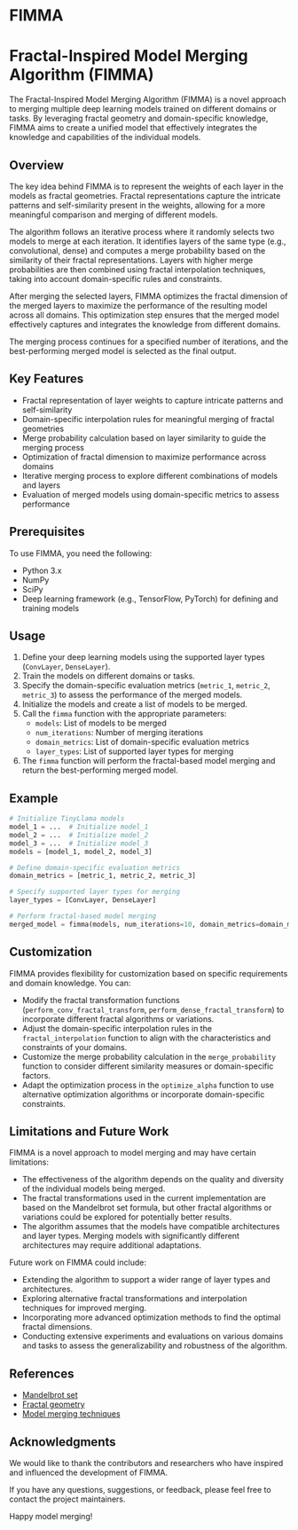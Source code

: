 # FIMMA
# Fractal-Inspired Model Merging Algorithm (FIMMA)

The Fractal-Inspired Model Merging Algorithm (FIMMA) is a novel approach to merging multiple deep learning models trained on different domains or tasks. By leveraging fractal geometry and domain-specific knowledge, FIMMA aims to create a unified model that effectively integrates the knowledge and capabilities of the individual models.

## Overview

The key idea behind FIMMA is to represent the weights of each layer in the models as fractal geometries. Fractal representations capture the intricate patterns and self-similarity present in the weights, allowing for a more meaningful comparison and merging of different models.

The algorithm follows an iterative process where it randomly selects two models to merge at each iteration. It identifies layers of the same type (e.g., convolutional, dense) and computes a merge probability based on the similarity of their fractal representations. Layers with higher merge probabilities are then combined using fractal interpolation techniques, taking into account domain-specific rules and constraints.

After merging the selected layers, FIMMA optimizes the fractal dimension of the merged layers to maximize the performance of the resulting model across all domains. This optimization step ensures that the merged model effectively captures and integrates the knowledge from different domains.

The merging process continues for a specified number of iterations, and the best-performing merged model is selected as the final output.

## Key Features

- Fractal representation of layer weights to capture intricate patterns and self-similarity
- Domain-specific interpolation rules for meaningful merging of fractal geometries
- Merge probability calculation based on layer similarity to guide the merging process
- Optimization of fractal dimension to maximize performance across domains
- Iterative merging process to explore different combinations of models and layers
- Evaluation of merged models using domain-specific metrics to assess performance

## Prerequisites

To use FIMMA, you need the following:

- Python 3.x
- NumPy
- SciPy
- Deep learning framework (e.g., TensorFlow, PyTorch) for defining and training models

## Usage

1. Define your deep learning models using the supported layer types (`ConvLayer`, `DenseLayer`).
2. Train the models on different domains or tasks.
3. Specify the domain-specific evaluation metrics (`metric_1`, `metric_2`, `metric_3`) to assess the performance of the merged models.
4. Initialize the models and create a list of models to be merged.
5. Call the `fimma` function with the appropriate parameters:
   - `models`: List of models to be merged
   - `num_iterations`: Number of merging iterations
   - `domain_metrics`: List of domain-specific evaluation metrics
   - `layer_types`: List of supported layer types for merging
6. The `fimma` function will perform the fractal-based model merging and return the best-performing merged model.

## Example

```python
# Initialize TinyLlama models
model_1 = ...  # Initialize model_1
model_2 = ...  # Initialize model_2
model_3 = ...  # Initialize model_3
models = [model_1, model_2, model_3]

# Define domain-specific evaluation metrics
domain_metrics = [metric_1, metric_2, metric_3]

# Specify supported layer types for merging
layer_types = [ConvLayer, DenseLayer]

# Perform fractal-based model merging
merged_model = fimma(models, num_iterations=10, domain_metrics=domain_metrics, layer_types=layer_types)
```

## Customization

FIMMA provides flexibility for customization based on specific requirements and domain knowledge. You can:

- Modify the fractal transformation functions (`perform_conv_fractal_transform`, `perform_dense_fractal_transform`) to incorporate different fractal algorithms or variations.
- Adjust the domain-specific interpolation rules in the `fractal_interpolation` function to align with the characteristics and constraints of your domains.
- Customize the merge probability calculation in the `merge_probability` function to consider different similarity measures or domain-specific factors.
- Adapt the optimization process in the `optimize_alpha` function to use alternative optimization algorithms or incorporate domain-specific constraints.

## Limitations and Future Work

FIMMA is a novel approach to model merging and may have certain limitations:

- The effectiveness of the algorithm depends on the quality and diversity of the individual models being merged.
- The fractal transformations used in the current implementation are based on the Mandelbrot set formula, but other fractal algorithms or variations could be explored for potentially better results.
- The algorithm assumes that the models have compatible architectures and layer types. Merging models with significantly different architectures may require additional adaptations.

Future work on FIMMA could include:

- Extending the algorithm to support a wider range of layer types and architectures.
- Exploring alternative fractal transformations and interpolation techniques for improved merging.
- Incorporating more advanced optimization methods to find the optimal fractal dimensions.
- Conducting extensive experiments and evaluations on various domains and tasks to assess the generalizability and robustness of the algorithm.

## References

- [Mandelbrot set](https://en.wikipedia.org/wiki/Mandelbrot_set)
- [Fractal geometry](https://en.wikipedia.org/wiki/Fractal_geometry)
- [Model merging techniques](https://arxiv.org/abs/1910.14198)

## Acknowledgments

We would like to thank the contributors and researchers who have inspired and influenced the development of FIMMA.

If you have any questions, suggestions, or feedback, please feel free to contact the project maintainers.

Happy model merging!
